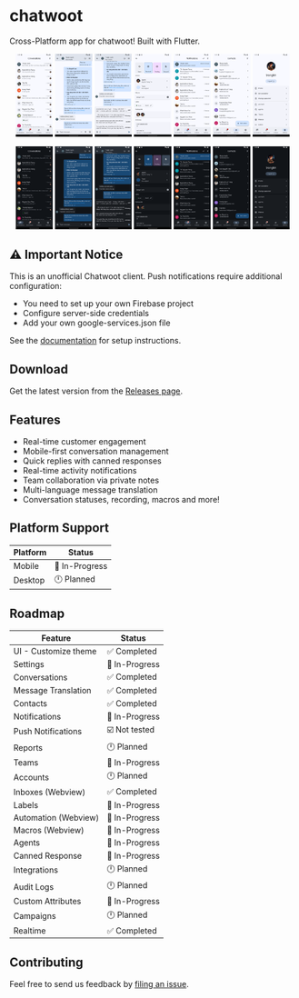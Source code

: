 # chatwoot

Cross-Platform app for chatwoot! Built with Flutter.

<p align="center">
    <img src=".github/screenshots/Screenshot_1737610865.png" style="width:13%" />
    <img src=".github/screenshots/Screenshot_1737610873.png" style="width:13%" />
    <img src=".github/screenshots/Screenshot_1737610884.png" style="width:13%" />
    <img src=".github/screenshots/Screenshot_1737692754.png" style="width:13%" />
    <img src=".github/screenshots/Screenshot_1737610898.png" style="width:13%" />
    <img src=".github/screenshots/Screenshot_1737610901.png" style="width:13%" />
    <img src=".github/screenshots/Screenshot_1737610903.png" style="width:13%" />
</p>

<p align="center">
    <img src=".github/screenshots/Screenshot_1737610913.png" style="width:13%" />
    <img src=".github/screenshots/Screenshot_1737610920.png" style="width:13%" />
    <img src=".github/screenshots/Screenshot_1737610926.png" style="width:13%" />
    <img src=".github/screenshots/Screenshot_1737692767.png" style="width:13%" />
    <img src=".github/screenshots/Screenshot_1737610932.png" style="width:13%" />
    <img src=".github/screenshots/Screenshot_1737610934.png" style="width:13%" />
    <img src=".github/screenshots/Screenshot_1737610936.png" style="width:13%" />
</p>

## ⚠️ Important Notice

This is an unofficial Chatwoot client. Push notifications require additional configuration:

- You need to set up your own Firebase project
- Configure server-side credentials
- Add your own google-services.json file

See the [documentation](docs/push-notifications.md) for setup instructions.

## Download

Get the latest version from the [Releases page](https://github.com/trongtindev/chatwoot-flutter/releases).

## Features

- Real-time customer engagement
- Mobile-first conversation management
- Quick replies with canned responses
- Real-time activity notifications
- Team collaboration via private notes
- Multi-language message translation
- Conversation statuses, recording, macros and more!

## Platform Support

| Platform | Status         |
| -------- | -------------- |
| Mobile   | 💪 In-Progress |
| Desktop  | 🕛 Planned     |

## Roadmap

| Feature              | Status         |
| -------------------- | -------------- |
| UI - Customize theme | ✅ Completed   |
| Settings             | 💪 In-Progress |
| Conversations        | ✅ Completed   |
| Message Translation  | ✅ Completed   |
| Contacts             | ✅ Completed   |
| Notifications        | 💪 In-Progress |
| Push Notifications   | ☑️ Not tested  |
| Reports              | 🕛 Planned     |
| Teams                | 💪 In-Progress |
| Accounts             | 🕛 Planned     |
| Inboxes (Webview)    | ✅ Completed   |
| Labels               | 💪 In-Progress |
| Automation (Webview) | 💪 In-Progress |
| Macros (Webview)     | 💪 In-Progress |
| Agents               | 💪 In-Progress |
| Canned Response      | 💪 In-Progress |
| Integrations         | 🕛 Planned     |
| Audit Logs           | 🕛 Planned     |
| Custom Attributes    | 💪 In-Progress |
| Campaigns            | 🕛 Planned     |
| Realtime             | ✅ Completed   |

## Contributing

Feel free to send us feedback by [filing an issue](https://github.com/trongtindev/chatwoot-flutter/issues).
